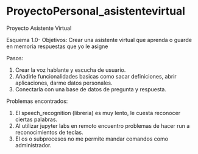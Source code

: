 # ProyectoPersonal_asistentevirtual
Proyecto Asistente Virtual

Esquema 1.0-
Objetivos: Crear una asistente virtual que aprenda o guarde en memoria respuestas que yo le asigne 

Pasos:
1. Crear la voz hablante y escucha de usuario.
2. Añadirle funcionalidades basicas como sacar definiciones, abrir aplicaciones, darme datos personales.
3. Conectarla con una base de datos de pregunta y respuesta.

Problemas encontrados:
1. El speech_recognition (libreria) es muy lento, le cuesta reconocer ciertas palabras.
2. Al utilizar jupyter labs en remoto encuentro problemas de hacer run a reconocimientos de teclas.
3. El os o subprocesos no me permite mandar comandos como administrador.

